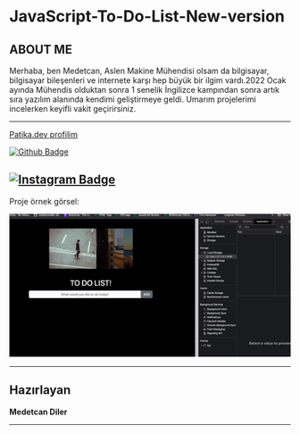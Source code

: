 # JavaScript-To-Do-List-New-version
## ABOUT ME 
Merhaba, ben Medetcan, Aslen Makine Mühendisi olsam da bilgisayar, bilgisayar bileşenleri ve internete karşı hep büyük bir ilgim vardı.2022 Ocak ayında Mühendis olduktan sonra 1 senelik İngilizce kampından sonra artık sıra yazılım alanında kendimi geliştirmeye geldi. Umarım projelerimi incelerken keyifli vakit geçirirsiniz.

---

[Patika.dev profilim](https://app.patika.dev/meddo)

[![Github Badge](https://img.shields.io/badge/-Github-000?style=quare&labelColor=000&logo=Github&logoColor=white&link=link)](https://github.com/medetcandiler)

[![Instagram Badge](https://img.shields.io/badge/-Instagram-C13584?style=flat-quare&labelColor=C13584&logo=instagram&logoColor=white&link=link)](https://www.instagram.com/medetdiler/)
---
Proje örnek görsel:

![proje-örnek-sunum-gif](https://github.com/medetcandiler/JavaScript-To-Do-List-New-version/blob/main/New-to-do-list-project.gif)

---

## Hazırlayan
**Medetcan Diler**




---
